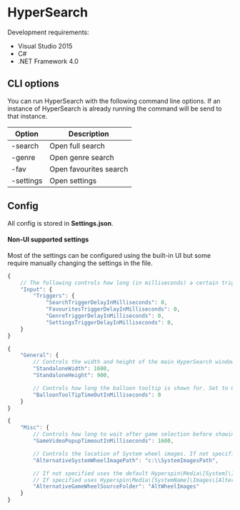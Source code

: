 # HyperSearch

Development requirements:
 
* Visual Studio 2015
* C#
* .NET Framework 4.0


## CLI options

You can run HyperSearch with the following command line options. If an instance of HyperSearch is already running the command will be send to that instance.

Option | Description
---- | ----
-search|Open full search
-genre|Open genre search
-fav|Open favourites search
-settings|Open settings 

## Config

All config is stored in **Settings.json**.

#### Non-UI supported settings 

Most of the settings can be configured using the built-in UI but some require manually changing the settings in the file.

```javascript
{
    // The following controls how long (in milliseconds) a certain trigger key needs to be held down before it triggers. Set to 0 to trigger immediately.
    "Input": {
        "Triggers": {
            "SearchTriggerDelayInMilliseconds": 0,
            "FavouritesTriggerDelayInMilliseconds": 0,
            "GenreTriggerDelayInMilliseconds": 0,
            "SettingsTriggerDelayInMilliseconds": 0,
    }
}

```

```javascript
{
    "General": {
        // Controls the width and height of the main HyperSearch windows if Standalone mode is enabled.
        "StandaloneWidth": 1600,
        "StandaloneHeight": 900,

        // Controls how long the balloon tooltip is shown for. Set to 0 to disable completely.
        "BalloonToolTipTimeOutInMilliseconds": 0
    }
}
```


```javascript
{
    "Misc": {
        // Controls how long to wait after game selection before showing the game video
        "GameVideoPopupTimeoutInMilliseconds": 1600,

        // Controls the location of System wheel images. If not specified, uses Hyperspin\Media\Main Menu\Images\Wheel by default
        "AlternativeSystemWheelImagePath": "c:\\SystemImagesPath",

        // If not specified uses the default Hyperspin\Media\[System]\Images\Wheel
        // If specified uses Hyperspin\Media\[SystemName]\Images\[AlternativeGameWheelSourceFolder]
        "AlternativeGameWheelSourceFolder": "AltWheelImages"
    }
}
```

<!-- 
#### Input configuration 

Each input configuration can be setup with one or more keys.


##### Cab Mode
Just a note about Cab Mode. If disabled the user is allowed to type keys on the keyboard as per normal. However, any key configured as an input key will take precedence. 

For example if your input keys are configured as follows:

Config | Binding
---- | ----
Up|W
Right|D
Down|S
Left|A

Hitting W,D,S or A will navigate the onscreen keyboard so those keys will not be *typed*.

    -->

<!-- 
#### Default config

The default configuration is setup with:


Config Key | Binding | Description
------------- | ------------- | -------------
Keys.Trigger.Search | F3 | Opens up the default search window
Keys.Trigger.Favourites | F4 | Searches the favourites database
Keys.Trigger.Genre | F5 | Searches the genres database
Keys.Trigger.Settings | F10 | Settings
&nbsp; | | |
Keys.Action | Enter | Confirm/Launch
Keys.Back|Backspace| Navigate back to previous screen
Keys.Exit|Escape| Closes the search window
Keys.Minimize|Tilde| Minimizes the search window. Reactivating should bring up the search window in its previous state.
&nbsp; | | |
Keys.Up|Up Arrow|Moves current selection upwards
Keys.Right|Right Arrow|Moves current selection rightwards
Keys.Down|Down Arrow|Moves current selection downwards
Keys.Left|Left Arrow|Moves current selection leftwards

    -->